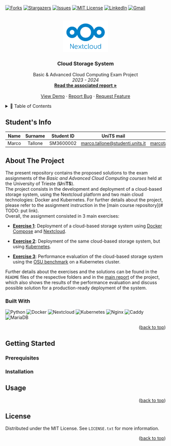 <a name="readme-top"></a>

<!-- PROJECT SHIELDS -->
<!--
*** I'm using markdown "reference style" links for readability.
*** Reference links are enclosed in brackets [ ] instead of parentheses ( ).
*** See the bottom of this document for the declaration of the reference variables
*** for contributors-url, forks-url, etc. This is an optional, concise syntax you may use.
*** https://www.markdownguide.org/basic-syntax/#reference-style-links
-->
[![Forks][forks-shield]][forks-url]
[![Stargazers][stars-shield]][stars-url]
[![Issues][issues-shield]][issues-url]
[![MIT License][license-shield]][license-url]
[![LinkedIn][linkedin-shield]][linkedin-url]
[![Gmail][gmail-shield]][gmail-url]

<!-- PROJECT LOGO -->
<br />
<div align="center">
  <a href="https://github.com/marcotallone/notex">
    <img src="images/nextcloud-logo.png" alt="Logo" width="140" height="100">
  </a>

<h3 align="center">Cloud Storage System</h3>

  <p align="center">
    Basic & Advanced Cloud Computing Exam Project
    <br />
    <i>2023 - 2024</i>
    <br />
    <a href="./main.pdf"><strong>Read the associated report »</strong></a>
    <br />
    <br />
    <a href="./main.tex">View Demo</a>
    ·
    <a href="https://github.com/marcotallone/notex/issues">Report Bug</a>
    ·
    <a href="https://github.com/marcotallone/notex/issues">Request Feature</a>
  </p>
</div>

<!-- TABLE OF CONTENTS -->
<details>
  <summary>📑 Table of Contents</summary>
  <ol>
    <li>
      <a href="#about-the-project">About The Project</a>
      <ul>
        <li><a href="#built-with">Built With</a></li>
      </ul>
    </li>
    <li>
      <a href="#getting-started">Getting Started</a>
      <ul>
        <li><a href="#prerequisites">Prerequisites</a></li>
        <li><a href="#installation">Installation</a></li>
      </ul>
    </li>
    <li><a href="#usage">Usage</a></li>
  </ol>
</details>

<!-- STUDENT'S INFO-->
## Student's Info

| Name | Surname | Student ID | UniTS mail | Google mail | Master |
|:---:|:---:|:---:|:---:|:---:|:---:|
| Marco | Tallone | SM3600002 | <marco.tallone@studenti.units.it> | <marcotallone85@gmail.com> | **SDIC** |

<!-- ABOUT THE PROJECT -->
## About The Project

The present repository contains the proposed solutions to the exam assignments of the *Basic and Advanced Cloud Computing courses* held at the University of Trieste (**U**ni**TS**).\
The project consists in the development and deployment of a cloud-based storage system, using the Nextcloud platform and two main cloud technologies: Docker and Kubernetes. For further details about the project, please refer to the assignment instruction in the [main course repository](# TODO: put link).\
Overall, the assignment consisted in $3$ main exercises:

- **[Exercise 1](./exercise01/)**: Deployment of a cloud-based storage system using [Docker Compose](https://docs.docker.com/compose/) and [Nextcloud](https://nextcloud.com/).
  
- **[Exercise 2](./exercise02/)**: Deployment of the same cloud-based storage system, but using [Kubernetes](https://kubernetes.io/).

- **[Exercise 3](./exercise03/)**: Performance evaluation of the cloud-based storage system using the [OSU benchmark](https://mvapich.cse.ohio-state.edu/benchmarks/) on a Kubernetes cluster.

Further details about the exercises and the solutions can be found in the `README` files of the respective folders and in the [main report](./main.pdf) of the project, which also shows the results of the performance evaluation and discuss possible solution for a production-ready deployment of the system.


### Built With

![Python](https://img.shields.io/badge/Python-3776AB?style=for-the-badge&logo=python&logoColor=white)
![Docker](https://img.shields.io/badge/Docker-2496ED?style=for-the-badge&logo=docker&logoColor=white)
![Nextcloud](https://img.shields.io/badge/Nextcloud-0484CC?style=for-the-badge&logo=nextcloud&logoColor=white)
![Kubernetes](https://img.shields.io/badge/Kubernetes-326CE5?style=for-the-badge&logo=kubernetes&logoColor=white)
![Nginx](https://img.shields.io/badge/Nginx-269539?style=for-the-badge&logo=nginx&logoColor=white)
![Caddy](https://img.shields.io/badge/Caddy-5BA3E0?style=for-the-badge&logo=caddy&logoColor=white)
![MariaDB](https://img.shields.io/badge/MariaDB-003545?style=for-the-badge&logo=mariadb&logoColor=white)
<!-- ![Helm](https://img.shields.io/badge/Helm-277A9F?style=for-the-badge&logo=helm&logoColor=white) -->


<p align="right">(<a href="#readme-top">back to top</a>)</p>

<!-- GETTING STARTED -->
## Getting Started




### Prerequisites



### Installation



<!-- USAGE EXAMPLES -->
## Usage



<p align="right">(<a href="#readme-top">back to top</a>)</p>

<!-- LICENSE -->
## License

Distributed under the MIT License. See `LICENSE.txt` for more information.

<p align="right">(<a href="#readme-top">back to top</a>)</p>

<!-- CONTACT -->
<!-- ## Contact

| Contact Me | |
| --- | --- |
| Mail | <marcotallone85@gmail.com> |
| LinkedIn | [LinkedIn Page](https://linkedin.com/in/marco-tallone-40312425b) |
| GitHub | [marcotallone](https://github.com/marcotallone) |

<p align="right">(<a href="#readme-top">back to top</a>)</p> -->

<!-- ACKNOWLEDGMENTS -->
<!-- ## Acknowledgments

* [Best-README-Template](https://github.com/othneildrew/Best-README-Template?tab=readme-ov-file)

<p align="right">(<a href="#readme-top">back to top</a>)</p> -->

<!-- MARKDOWN LINKS & IMAGES -->
<!-- https://www.markdownguide.org/basic-syntax/#reference-style-links -->
[contributors-shield]: https://img.shields.io/github/contributors/marcotallone/cloud-storage-system.svg?style=for-the-badge
[contributors-url]: https://github.com/marcotallone/cloud-storage-system/graphs/contributors
[forks-shield]: https://img.shields.io/github/forks/marcotallone/cloud-storage-system.svg?style=for-the-badge
[forks-url]: https://github.com/marcotallone/cloud-storage-system/network/members
[stars-shield]: https://img.shields.io/github/stars/marcotallone/cloud-storage-system.svg?style=for-the-badge
[stars-url]: https://github.com/marcotallone/cloud-storage-system/stargazers
[issues-shield]: https://img.shields.io/github/issues/marcotallone/cloud-storage-system.svg?style=for-the-badge
[issues-url]: https://github.com/marcotallone/cloud-storage-system/issues
[license-shield]: https://img.shields.io/github/license/marcotallone/cloud-storage-system.svg?style=for-the-badge
[license-url]: https://github.com/marcotallone/cloud-storage-system/blob/master/LICENSE.txt
<!-- [linkedin-shield]: https://img.shields.io/badge/-LinkedIn-black.svg?style=for-the-badge&logo=linkedin&colorB=555
[linkedin-url]: https://linkedin.com/in/marco-tallone-40312425b -->
[linkedin-shield]: https://img.shields.io/badge/-LinkedIn-blue?style=for-the-badge&logo=linkedin&logoColor=white&colorB=0077B5
[linkedin-url]: https://linkedin.com/in/marco-tallone-40312425b
<!-- [gmail-shield]: https://img.shields.io/badge/-Gmail-black.svg?style=for-the-badge&logo=gmail&colorB=555
[gmail-url]: mailto:marcotallone85@gmail.com -->
[gmail-shield]: https://img.shields.io/badge/-Gmail-red?style=for-the-badge&logo=gmail&logoColor=white&colorB=red
[gmail-url]: mailto:marcotallone85@gmail.com